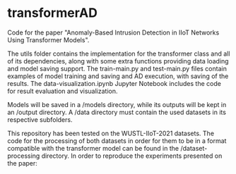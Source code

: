 # transformerAD
Code for the paper "Anomaly-Based Intrusion Detection in IIoT Networks Using Transformer Models". 

The utils folder contains the implementation for the transformer class and all of its dependencies, along with some extra functions providing data loading and model saving support. The train-main.py and test-main.py files contain examples of model training and saving and AD execution, with saving of the results. The data-visualization.ipynb Jupyter Notebook includes the code for result evaluation and visualization.

Models will be saved in a /models directory, while its outputs will be kept in an /output directory. A /data directory must contain the used datasets in its respective subfolders. 

This repository has been tested on the WUSTL-IIoT-2021 datasets. The code for the processing of both datasets in order for them to be in a format compatible with the transformer model can be found in the /dataset-processing directory. In order to reproduce the experiments presented on the paper:


